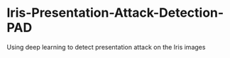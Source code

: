 # Iris-Presentation-Attack-Detection-PAD
Using deep learning to detect presentation attack on the Iris images
